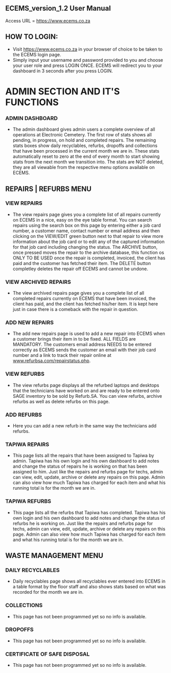 ## ECEMS_version_1.2 User Manual
Access URL = https://www.ecems.co.za

## HOW TO LOGIN:
- Visit https://www.ecems.co.za in your browser of choice to be taken to the ECEMS login page.
- Simply input your username and password provided to you and choose your user role and press LOGIN ONCE. ECEMS will redirect you to your dashboard in 3 seconds after you press LOGIN.

# ADMIN SECTION AND IT'S FUNCTIONS

### ADMIN DASHBOARD
- The admin dashboard gives admin users a complete overview of all operations at Electronic Cemetery. The first row of stats shows all pending, in progress, on hold and completed repairs. The remaining stats boxes show daily recyclables, refurbs, dropoffs and collections that have been processed in the current month we are in. These stats automatically reset to zero at the end of every month to start showing stats from the next month we transition into. The stats are NOT deleted, they are all viewable from the respective menu options available on ECEMS.

## REPAIRS | REFURBS MENU

### VIEW REPAIRS
- The view repairs page gives you a complete list of all repairs currently on ECEMS in a nice, easy on the eye table format. You can search repairs using the search box on this page by entering either a job card number, a customer name, contact number or email address and then clicking on the VIEW/EDIT green button next to that repair to view more information about the job card or to edit any of the captured information for that job card including changing the status. The ARCHIVE button, once pressed moves the repair to the archive database, this function os ONLY TO BE USED once the repair is completed, invoiced, the client has paid and the customer has fetched their item. The DELETE button completley deletes the repair off ECEMS and cannot be undone.

### VIEW ARCHIVED REPAIRS
- The view archived repairs page gives you a complete list of all completed repairs currently on ECEMS that have been invoiced, the client has paid, and the client has fetched his/her item. It is kept here just in case there is a comeback with the repair in question.

### ADD NEW REPAIRS
- The add new repairs page is used to add a new repair into ECEMS when a customer brings their item in to be fixed. ALL FIELDS are MANDATORY. The customers email address NEEDS to be entered correctly as ECEMS sends the customer an email with their job card number and a link to track their repair online at www.refurbsa.com/repairstatus.php.

### VIEW REFURBS
- The view refurbs page displays all the refurbed laptops and desktops that the technicians have worked on and are ready to be entered onto SAGE inventory to be sold by Refurb.SA. You can view refurbs, archive refurbs as well as delete refurbs on this page.

### ADD REFURBS
- Here you can add a new refurb in the same way the technicians add refurbs. 

### TAPIWA REPAIRS
- This page lists all the repairs that have been assigned to Tapiwa by admin. Tapiwa has his own login and his own dashboard to add notes and change the status of repairs he is working on that has been assigned to him. Just like the repairs and refurbs page for techs, admin can view, edit, update, archive or delete any repairs on this page. Admin can also view how much Tapiwa has charged for each item and what his running total is for the month we are in.

### TAPIWA REFURBS
- This page lists all the refurbs that Tapiwa has completed. Tapiwa has his own login and his own dashboard to add notes and change the status of refurbs he is working on. Just like the repairs and refurbs page for techs, admin can view, edit, update, archive or delete any repairs on this page. Admin can also view how much Tapiwa has charged for each item and what his running total is for the month we are in.

## WASTE MANAGEMENT MENU

### DAILY RECYCLABLES
- Daily recyclables page shows all recyclables ever entered into ECEMS in a table format by the floor staff and also shows stats based on what was recorded for the month we are in.

### COLLECTIONS
- This page has not been programmed yet so no info is available.

### DROPOFFS
- This page has not been programmed yet so no info is available.

### CERTIFICATE OF SAFE DISPOSAL
- This page has not been programmed yet so no info is available.
